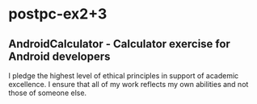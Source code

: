 # postpc-ex2+3

## AndroidCalculator - Calculator exercise for Android developers

I pledge the highest level of ethical principles in support of academic excellence.
I ensure that all of my work reflects my own abilities and not those of someone else.